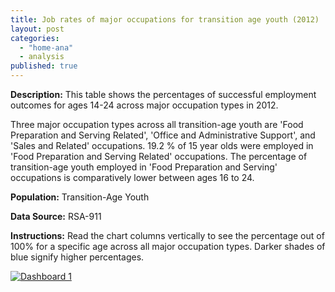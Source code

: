 ```yaml
---
title: Job rates of major occupations for transition age youth (2012)
layout: post
categories: 
  - "home-ana"
  - analysis
published: true
---
```


**Description:** This table shows the percentages of successful employment outcomes for ages 14-24 across major occupation types in 2012.

Three major occupation types across all transition-age youth are 'Food Preparation and Serving Related', 'Office and Administrative Support', and 'Sales and Related' occupations. 19.2 % of 15 year olds were employed in 'Food Preparation and Serving Related' occupations. The percentage of transition-age youth employed in 'Food Preparation and Serving' occupations is comparatively lower between ages 16 to 24.

**Population:** Transition-Age Youth

**Data Source:** RSA-911

**Instructions:** Read the chart columns vertically to see the percentage out of 100% for a specific age across all major occupation types. Darker shades of blue signify higher percentages. 

<script type='text/javascript' src='https://public.tableausoftware.com/javascripts/api/viz_v1.js'></script><div class='tableauPlaceholder' style='width: 1014px; height: 669px;'><noscript><a href='#'><img alt='Dashboard 1 ' src='https:&#47;&#47;public.tableausoftware.com&#47;static&#47;images&#47;Ma&#47;MajorOccupation_TAY&#47;Dashboard1&#47;1_rss.png' style='border: none' /></a></noscript><object class='tableauViz' width='1014' height='669' style='display:none;'><param name='host_url' value='https%3A%2F%2Fpublic.tableausoftware.com%2F' /> <param name='site_root' value='' /><param name='name' value='MajorOccupation_TAY&#47;Dashboard1' /><param name='tabs' value='no' /><param name='toolbar' value='yes' /><param name='static_image' value='https:&#47;&#47;public.tableausoftware.com&#47;static&#47;images&#47;Ma&#47;MajorOccupation_TAY&#47;Dashboard1&#47;1.png' /> <param name='animate_transition' value='yes' /><param name='display_static_image' value='yes' /><param name='display_spinner' value='yes' /><param name='display_overlay' value='yes' /><param name='display_count' value='yes' /></object></div><div style='width:1014px;height:22px;padding:0px 10px 0px 0px;color:black;font:normal 8pt verdana,helvetica,arial,sans-serif;'><div style='float:right; padding-right:8px;'><a href='http://www.tableausoftware.com/public/about-tableau-products?ref=https://public.tableausoftware.com/views/MajorOccupation_TAY/Dashboard1' target='_blank'>Learn About Tableau</a></div></div>